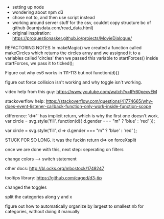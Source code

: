 - setting up node
- wondering about npm d3 
- chose not to, and then use script instead
- working around server stuff for the csv, couldnt copy structure bc of github
(learnjsdata.com/read_data.html)
- original inspiration: https://proquestionasker.github.io/projects/MovieDialogue/


REFACTORING NOTES
In makeMagic()
we created a function called makeCircles which returns the circles array
and we assigned it to a variables called 'circles'
then we passed this variable to startForces()
inside startForces, we pass it to ticked();


Figure out why es6 works in 111-113 but not function(d){}

figure out force collision isn't working
and why toggle isn't working.

video help from this guy:
https://www.youtube.com/watch?v=lPr60pexvEM

stackoverflow help: 
https://stackoverflow.com/questions/41774665/why-does-event-listener-callback-function-only-work-inside-function-scope

difference: 'd=>'' has implicit return, which is why the first one doesn't work. 
var circle = svg.style('fill', function(d){
                      d.gender === "m" ? 'blue' : 'red'
                   });

var circle = svg.style('fill', d =>
  d.gender === "m" ? 'blue' : 'red'
);

STUCK FOR SO LONG. it was the fuckin return d=> on forceXsplit

once we are done with this, next step: seperating on filters

change colors --> switch statement

other docs: http://bl.ocks.org/mbostock/1748247

tooltips library: https://github.com/caged/d3-tip

changed the toggles

split the categories along y and x

figure out how to automatically organize by largest to smallest nb for categories, without
doing it manually
